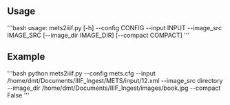 

Usage
-----

'''bash
usage: mets2iiif.py [-h] --config CONFIG --input INPUT --image_src IMAGE_SRC
                    [--image_dir IMAGE_DIR] [--compact COMPACT]
'''

Example
-------
'''bash
python mets2iiif.py 
--config mets.cfg 
--input /home/dmt/Documents/IIIF_Ingest/METS/input/12.xml 
--image_src directory 
--image_dir /home/dmt/Documents/IIIF_Ingest/images/book.jpg 
--compact False
'''


